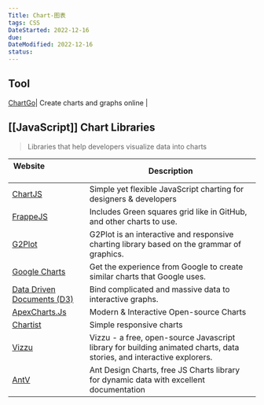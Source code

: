 ```yaml
---
Title: Chart-图表
tags: CSS
DateStarted: 2022-12-16
due:
DateModified: 2022-12-16
status:
---
```


## Tool

[ChartGo](https://www.chartgo.com/)| Create charts and graphs online |

## [[JavaScript]] Chart Libraries

> Libraries that help developers visualize data into charts

| Website&nbsp; &nbsp; &nbsp; &nbsp; &nbsp; &nbsp; &nbsp; &nbsp; &nbsp; &nbsp; &nbsp; &nbsp; &nbsp; &nbsp; | Description                                                                                                           |
| -------------------------------------------------------------------------------------------------------- | --------------------------------------------------------------------------------------------------------------------- |
| [ChartJS](https://www.chartjs.org/)                                                                      | Simple yet flexible JavaScript charting for designers & developers                                                    |
| [FrappeJS](https://frappe.io/charts)                                                                     | Includes Green squares grid like in GitHub, and other charts to use.                                                  |
| [G2Plot](https://g2plot.antv.vision/en)                                                                  | G2Plot is an interactive and responsive charting library based on the grammar of graphics.                            |
| [Google Charts](https://developers.google.com/chart/)                                                    | Get the experience from Google to create similar charts that Google uses.                                             |
| [Data Driven Documents (D3)](https://d3js.org/)                                                          | Bind complicated and massive data to interactive graphs.                                                              |
| [ApexCharts.Js](https://apexcharts.com/)                                                                 | Modern & Interactive Open-source Charts                                                                               |
| [Chartist](http://gionkunz.github.io/chartist-js/index.html)                                             | Simple responsive charts                                                                                              |
| [Vizzu](https://lib.vizzuhq.com/0.3.0/)                                                                  | Vizzu - a free, open-source Javascript library for building animated charts, data stories, and interactive explorers. |
| [AntV](https://charts.ant.design/en)                                                                     | Ant Design Charts, free JS Charts library for dynamic data with excellent documentation                               |
